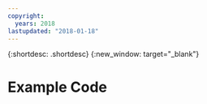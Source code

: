 ```yaml
---
copyright:
  years: 2018
lastupdated: "2018-01-18"
---
```


{:shortdesc: .shortdesc}
{:new_window: target="_blank"}

# Example Code
